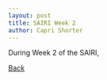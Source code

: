 ```yaml
---
layout: post
title: SAIRI Week 2
author: Capri Shorter
---
```


During Week 2 of the SAIRI, 



[Back](./)

